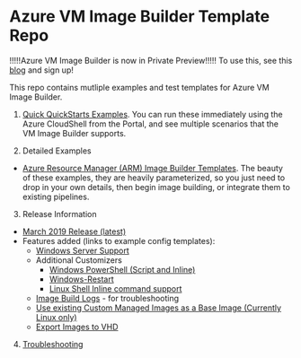 # Azure VM Image Builder Template Repo
!!!!!Azure VM Image Builder is now in Private Preview!!!!!
To use this, see this [blog](https://azure.microsoft.com/en-us/blog/announcing-private-preview-of-azure-vm-image-builder/) and sign up!

This repo contains mutliple examples and test templates for Azure VM Image Builder.


1. [Quick QuickStarts Examples](/quickquickstarts/readme.md).
You can run these immediately using the Azure CloudShell from the Portal, and see multiple scenarios that the VM Image Builder supports. 


2. Detailed Examples
* [Azure Resource Manager (ARM) Image Builder Templates](/armTemplates/README.md). 
The beauty of these examples, they are heavily parameterized, so you just need to drop in your own details, then begin image building, or integrate them to existing pipelines.

3. Release Information
* [March 2019 Release (latest)](/aibMarch2019Update.md)
* Features added (links to example config templates):
    * [Windows Server Support](quickquickstarts/0_Creating_a_Custom_Windows_Managed_Image/helloImageTemplateWin.json)
    * Additional Customizers
        * [Windows PowerShell (Script and Inline)](quickquickstarts/0_Creating_a_Custom_Windows_Managed_Image/helloImageTemplateWin.json)
        * [Windows-Restart](quickquickstarts/0_Creating_a_Custom_Windows_Managed_Image/helloImageTemplateWin.json)
        * [Linux Shell Inline command support](quickquickstarts/0_Creating_a_Custom_Linux_Managed_Image/helloImageTemplateLinux.json)
    * [Image Build Logs](/troubleshootingaib.md#collecting-and-reviewing-aib-logs) - for troubleshooting
    * [Use existing Custom Managed Images as a Base Image (Currently Linux only)](quickquickstarts/5_Creating_a_Custom_Image_from_Custom_Managed_Image)
    * [Export Images to VHD](/quickquickstarts/4_Creating_a_Custom_Linux_Image_to_VHD)

4. [Troubleshooting](/troubleshootingaib.md)
